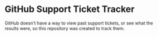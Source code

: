 # GitHub Support Ticket Tracker

GitHub doesn't have a way to view past support tickets, or see what the results were, so this repository was created to track them.

